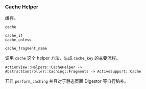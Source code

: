 ### Cache Helper

缓存。

```
cache
```

```
cache_if
cache_unless

cache_fragment_name
```

调用 `cache` 这个 helper 方法，生成 `cache_key` 的主要流程。

```
ActionView::Helpers::CacheHelper -> AbstractController::Caching::Fragments -> ActiveSupport::Cache
```

开启 `perform_caching` 并且对于静态页面 Digestor 等自行脑补。

